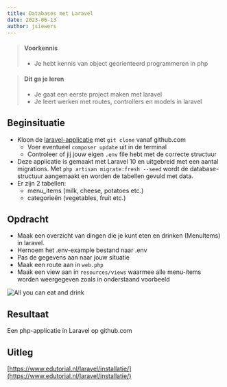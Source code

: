 ```yaml
---
title: Databases met Laravel
date: 2023-06-13
author: jsiewers
---
```


> #### Voorkennis
> * Je hebt kennis van object georienteerd programmeren in php

> #### Dit ga je leren
> * Je gaat een eerste project maken met laravel
> * Je leert werken met routes, controllers en models in laravel

## Beginsituatie
* Kloon de [laravel-applicatie](https://github.com/siewers32/restaurant) met `git clone` vanaf github.com
  * Voer eventueel `composer update` uit in de terminal
  * Controleer of jij jouw eigen `.env` file hebt met de correcte structuur
* Deze applicatie is gemaakt met Laravel 10 en uitgebreid met een aantal migrations. Met `php artisan migrate:fresh --seed` wordt de database-structuur aangemaakt en worden de tabellen gevuld met data.
* Er zijn 2 tabellen:
    * menu_items (milk, cheese, potatoes etc.)
    * categorieën (vegetables, fruit etc.)

##  Opdracht
* Maak een overzicht van dingen die je kunt eten en drinken (MenuItems) in laravel.
* Hernoem het .env-example bestand naar .env
* Pas de gegevens aan naar jouw situatie
* Maak een route aan in `web.php`
* Maak een view aan in `resources/views` waarmee alle menu-items worden weergegeven zoals in onderstaand voorbeeld

![All you can eat and drink](https://static.edutorial.nl/laravel/all_you_can_eat.png)


## Resultaat
Een php-applicatie in Laravel op github.com


## Uitleg
[https://www.edutorial.nl/laravel/installatie/](https://www.edutorial.nl/laravel/installatie/)
